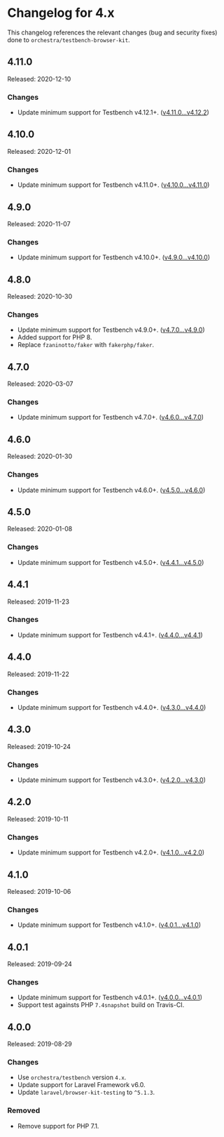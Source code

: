 # Changelog for 4.x

This changelog references the relevant changes (bug and security fixes) done to `orchestra/testbench-browser-kit`.

## 4.11.0

Released: 2020-12-10

### Changes

* Update minimum support for Testbench v4.12.1+. ([v4.11.0...v4.12.2](https://github.com/orchestral/testbench/compare/v4.11.0...v4.12.2))

## 4.10.0

Released: 2020-12-01

### Changes

* Update minimum support for Testbench v4.11.0+. ([v4.10.0...v4.11.0](https://github.com/orchestral/testbench/compare/v4.10.0...v4.11.0))

## 4.9.0

Released: 2020-11-07

### Changes

* Update minimum support for Testbench v4.10.0+. ([v4.9.0...v4.10.0](https://github.com/orchestral/testbench/compare/v4.9.0...v4.10.0))

## 4.8.0

Released: 2020-10-30

### Changes

* Update minimum support for Testbench v4.9.0+. ([v4.7.0...v4.9.0](https://github.com/orchestral/testbench/compare/v4.7.0...v4.9.0))
* Added support for PHP 8.
* Replace `fzaninotto/faker` with `fakerphp/faker`.

## 4.7.0

Released: 2020-03-07

### Changes

* Update minimum support for Testbench v4.7.0+. ([v4.6.0...v4.7.0](https://github.com/orchestral/testbench/compare/v4.6.0...v4.7.0))

## 4.6.0

Released: 2020-01-30

### Changes

* Update minimum support for Testbench v4.6.0+. ([v4.5.0...v4.6.0](https://github.com/orchestral/testbench/compare/v4.5.0...v4.6.0))

## 4.5.0

Released: 2020-01-08

### Changes

* Update minimum support for Testbench v4.5.0+. ([v4.4.1...v4.5.0](https://github.com/orchestral/testbench/compare/v4.4.1...v4.5.0))

## 4.4.1

Released: 2019-11-23

### Changes

* Update minimum support for Testbench v4.4.1+. ([v4.4.0...v4.4.1](https://github.com/orchestral/testbench/compare/v4.4.0...v4.4.1))

## 4.4.0

Released: 2019-11-22

### Changes

* Update minimum support for Testbench v4.4.0+. ([v4.3.0...v4.4.0](https://github.com/orchestral/testbench/compare/v4.3.0...v4.4.0))

## 4.3.0

Released: 2019-10-24

### Changes

* Update minimum support for Testbench v4.3.0+. ([v4.2.0...v4.3.0](https://github.com/orchestral/testbench/compare/v4.2.0...v4.3.0))

## 4.2.0

Released: 2019-10-11

### Changes

* Update minimum support for Testbench v4.2.0+. ([v4.1.0...v4.2.0](https://github.com/orchestral/testbench/compare/v4.1.0...v4.2.0))

## 4.1.0

Released: 2019-10-06

### Changes

* Update minimum support for Testbench v4.1.0+. ([v4.0.1...v4.1.0](https://github.com/orchestral/testbench/compare/v4.0.1...v4.1.0))

## 4.0.1

Released: 2019-09-24

### Changes

* Update minimum support for Testbench v4.0.1+. ([v4.0.0...v4.0.1](https://github.com/orchestral/testbench/compare/v4.0.0...v4.0.1))
* Support test againsts PHP `7.4snapshot` build on Travis-CI.

## 4.0.0

Released: 2019-08-29

### Changes

* Use `orchestra/testbench` version `4.x`.
* Update support for Laravel Framework v6.0.
* Update `laravel/browser-kit-testing` to `^5.1.3`.

### Removed

* Remove support for PHP 7.1.

